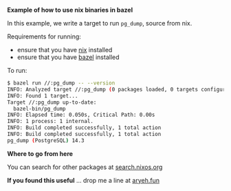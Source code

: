 **Example of how to use nix binaries in bazel**

In this example, we write a target to run `pg_dump`, source from nix.

Requirements for running:
* ensure that you have [nix](https://nixos.org/download.html) installed
* ensure that you have [bazel](https://bazel.build/install) installed

To run:

```bash
$ bazel run //:pg_dump -- --version
INFO: Analyzed target //:pg_dump (0 packages loaded, 0 targets configured).
INFO: Found 1 target...
Target //:pg_dump up-to-date:
  bazel-bin/pg_dump
INFO: Elapsed time: 0.050s, Critical Path: 0.00s
INFO: 1 process: 1 internal.
INFO: Build completed successfully, 1 total action
INFO: Build completed successfully, 1 total action
pg_dump (PostgreSQL) 14.3
```

**Where to go from here**

You can search for other packages at [search.nixos.org](https://search.nixos.org)

**If you found this useful**
... drop me a line at [aryeh.fun](https://aryeh.fun)

